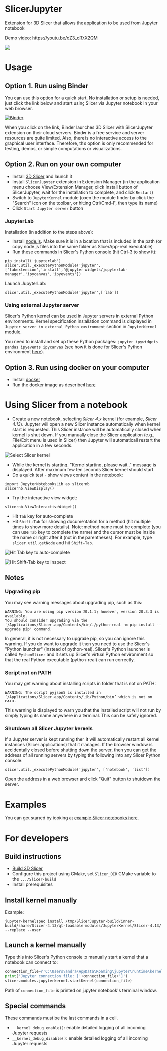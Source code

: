 # SlicerJupyter
Extension for 3D Slicer that allows the application to be used from Jupyter notebook

Demo video: https://youtu.be/oZ3_cRXX2QM

[![](https://img.youtube.com/vi/oZ3_cRXX2QM/0.jpg)](https://www.youtube.com/watch?v=oZ3_cRXX2QM "Slicer Jupyter kernel demo")

# Usage

## Option 1. Run using Binder

You can use this option for a quick start. No installation or setup is needed, just click the link below and start using Slicer via Jupyter notebook in your web browser.

[![Binder](https://mybinder.org/badge.svg)](https://mybinder.org/v2/gh/Slicer/SlicerNotebooks/master)

When you click on the link, Binder launches 3D Slicer with SlicerJupyter extension on their cloud servers. Binder is a free service and server resources are quite limited. Also, there is no interactive access to the graphical user interface. Therefore, this option is only recommended for testing, demos, or simple computations or visualizations.

## Option 2. Run on your own computer

* Install [3D Slicer](https://download.slicer.org/) and launch it
* Install `SlicerJupyter` extension in Extension Manager (in the application menu choose View/Extension Manager, click Install button of SlicerJupyter, wait for the installation to complete, and click `Restart`)
* Switch to `JupyterKernel` module (open the module finder by click the "Search" icon on the toolbar, or hitting Ctrl/Cmd-F, then type its name)
* Click `Start Jupyter server` button

### JupyterLab

Installation (in addition to the steps above):
- Install [node.js](https://nodejs.org/en/download/). Make sure it is in a location that is included in the path (or copy node.js files into the same folder as SlicerApp-real executable)
- Run these commands in Slicer's Python console (hit Ctrl-3 to show it):
```
pip_install('jupyterlab')
slicer.util._executePythonModule('jupyter',['labextension','install','@jupyter-widgets/jupyterlab-manager','ipycanvas','ipyevents'])
```

Launch JupyterLab:
```
slicer.util._executePythonModule('jupyter',['lab'])
```

### Using external Jupyter server

Slicer's Python kernel can be used in Jupyter servers in external Python environments. Kernel specification installation command is displayed in `Jupyter server in external Python environment` section in `JupyterKernel` module.

You need to install and set up these Python packages: `jupyter ipywidgets pandas ipyevents ipycanvas` (see how it is done for Slicer's Python environment [here](https://github.com/Slicer/SlicerJupyter/blob/master/JupyterNotebooks/JupyterNotebooks.py#L29-L62)).

## Option 3. Run using docker on your computer

- Install [docker](https://www.docker.com/)
- Run the docker image as described [here](https://github.com/Slicer/SlicerDocker/blob/master/README.rst#usage-of-slicer-notebook-image)

# Using Slicer from a notebook

* Create a new notebook, selecting _Slicer 4.x_ kernel (for example, _Slicer 4.13_). Jupyter will open a new Slicer instance automatically when kernel start is requested. This Slicer instance will be automatically closed when kernel is shut down. If you manually close the Slicer application (e.g., File/Exit menu is used in Slicer) then Jupyter will automaticall restart the application in a few seconds.

![Select Slicer kernel](doc/StartKernel.png)

* While the kernel is starting, "Kernel starting, please wait.." message is displayed. After maximum few ten seconds Slicer kernel should start.
* Do a quick test - show views content in the notebook:

```
import JupyterNotebooksLib as slicernb
slicernb.ViewDisplay()
```

* Try the interactive view widget:

```
slicernb.ViewInteractiveWidget()
```

* Hit `Tab` key for auto-complete
* Hit `Shift`+`Tab` for showing documentation for a method (hit multiple times to show more details). Note: method name must be complete (you can use `Tab` key to complete the name) and the cursor must be inside the name or right after it (not in the parentheses). For example, type `slicer.util.getNode` and hit `Shift`+`Tab`.

![Hit Tab key to auto-complete](doc/AutoComplete.png)

![Hit Shift-Tab key to inspect](doc/Inspect.png)

## Notes

### Upgrading pip

You may see warning messages about upgrading pip, such as this:

```
WARNING: You are using pip version 20.1.1; however, version 20.3.3 is available.
You should consider upgrading via the '/Applications/Slicer.app/Contents/bin/./python-real -m pip install --upgrade pip' command.
```

In general, it is not necessary to upgrade pip, so you can ignore this warning. If you do want to upgrade it then you need to use the Slicer's "Python launcher" (instead of python-real). Slicer's Python launcher is called `PythonSlicer` and it sets up Slicer's virtual Python environment so that the real Python executable (python-real) can run correctly.

### Script not on PATH

You may get warning about installing scripts in folder that is not on PATH:

```
WARNING: The script pyjson5 is installed in ‘/Applications/Slicer.app/Contents/lib/Python/bin’ which is not on PATH.
```

This warning is displayed to warn you that the installed script will not run by simply typing its name anywhere in a terminal. This can be safely ignored.

### Shutdown all Slicer Jupyter kernels

If a Jupyter server is kept running then it will automatically restart all kernel instances (Slicer applications) that it manages.
If the browser window is accidentally closed before shutting down the server, then you can get the address of all running servers by typing the following into any Slicer Python console:

```
slicer.util._executePythonModule('jupyter', ['notebook', 'list'])
```

Open the address in a web browser and click "Quit" button to shutdown the server.

# Examples

You can get started by looking at [example Slicer notebooks here](https://github.com/Slicer/SlicerNotebooks).

# For developers

## Build instructions

- [Build 3D Slicer](https://slicer.readthedocs.io/en/latest/developer_guide/build_instructions/index.html)
- Configure this project using CMake, set `Slicer_DIR` CMake variable to the `.../Slicer-build`
- Install prerequisites

## Install kernel manually

Example:

```
jupyter-kernelspec install /tmp/SlicerJupyter-build/inner-build/share/Slicer-4.13/qt-loadable-modules/JupyterKernel/Slicer-4.13/ --replace --user
```

## Launch a kernel manually

Type this into Slicer's Python console to manually start a kernel that a notebook can connect to:

```python
connection_file=r'C:\Users\andra\AppData\Roaming\jupyter\runtime\kernel-3100f53f-3433-40f9-8978-c72ed8f88515.json'
print('Jupyter connection file: ['+connection_file+']')
slicer.modules.jupyterkernel.startKernel(connection_file)
```

Path of `connection_file` is printed on jupyter notebook's terminal window.

## Special commands

These commands must be the last commands in a cell.

- `__kernel_debug_enable()`: enable detailed logging of all incoming Jupyter requests
- `__kernel_debug_disable()`: enable detailed logging of all incoming Jupyter requests
